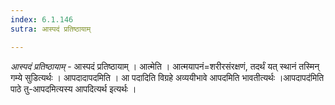 ```yaml
---
index: 6.1.146
sutra: आस्पदं प्रतिष्ठायाम्

---
```

_आस्पदं प्रतिष्ठायाम्_ - आस्पदं प्रतिष्ठायाम् । आत्मेति । आत्मयापनं=शरीरसंरक्षणं, तदर्थं यत् स्थानं तस्मिन् गम्ये सुडित्यर्थः । आपदादापदमिति । आ पदादिति विग्रहे अव्ययीभावे आपदमिति भावतीत्यर्थः ।आपदापद॑मिति पाठे तु-आपदमित्यस्य आपदित्यर्थ इत्यर्थः ।